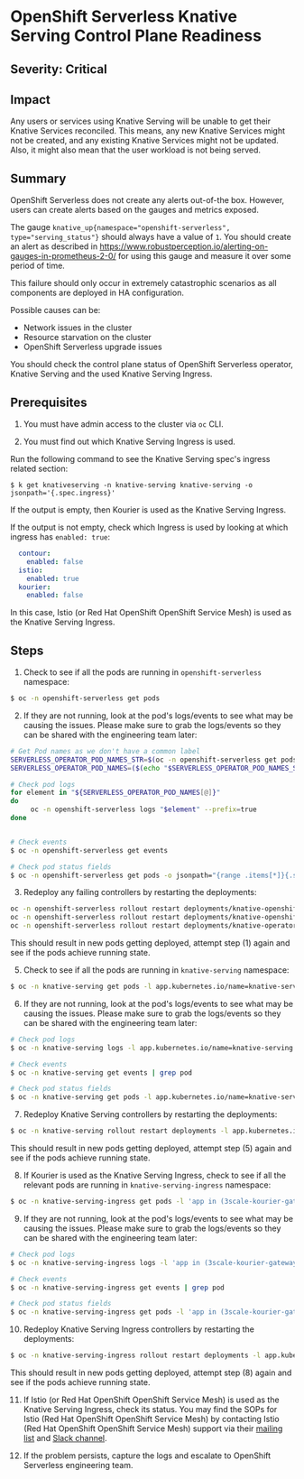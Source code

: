 # OpenShift Serverless Knative Serving Control Plane Readiness

## Severity: Critical

## Impact

Any users or services using Knative Serving will be unable to get their Knative Services reconciled.
This means, any new Knative Services might not be created, and any existing Knative Services might not be updated. Also, it might also mean that the user workload is not being served.

## Summary

OpenShift Serverless does not create any alerts out-of-the box. However, users can create alerts based on the gauges and metrics exposed.

The gauge `knative_up{namespace="openshift-serverless", type="serving_status"}` should always have a value of `1`.  You should create an alert as described in https://www.robustperception.io/alerting-on-gauges-in-prometheus-2-0/ for using this gauge and measure it over some period of time.

This failure should only occur in extremely catastrophic scenarios as all components are deployed in HA configuration.

Possible causes can be:
- Network issues in the cluster
- Resource starvation on the cluster
- OpenShift Serverless upgrade issues

You should check the control plane status of OpenShift Serverless operator, Knative Serving and the used Knative Serving Ingress.

## Prerequisites

1. You must have admin access to the cluster via `oc` CLI.

2. You must find out which Knative Serving Ingress is used.

Run the following command to see the Knative Serving spec's ingress related section:

```shell
$ k get knativeserving -n knative-serving knative-serving -o jsonpath='{.spec.ingress}'
```

If the output is empty, then Kourier is used as the Knative Serving Ingress. 

If the output is not empty, check which Ingress is used by looking at which ingress has `enabled: true`:

```yaml
  contour:
    enabled: false
  istio:
    enabled: true
  kourier:
    enabled: false
```

In this case, Istio (or Red Hat OpenShift OpenShift Service Mesh) is used as the Knative Serving Ingress.

## Steps

1. Check to see if all the pods are running in `openshift-serverless` namespace:

```bash
$ oc -n openshift-serverless get pods
```

2. If they are not running, look at the pod's logs/events to see what may be causing the issues. Please make sure to grab the logs/events so they can be shared with the engineering team later:

```bash
# Get Pod names as we don't have a common label
SERVERLESS_OPERATOR_POD_NAMES_STR=$(oc -n openshift-serverless get pods --template '{{range .items}}{{.metadata.name}}{{" "}}{{end}}')
SERVERLESS_OPERATOR_POD_NAMES=($(echo "$SERVERLESS_OPERATOR_POD_NAMES_STR" | tr ' ' '\n'))

# Check pod logs
for element in "${SERVERLESS_OPERATOR_POD_NAMES[@]}"
do
     oc -n openshift-serverless logs "$element" --prefix=true
done


# Check events 
$ oc -n openshift-serverless get events

# Check pod status fields
$ oc -n openshift-serverless get pods -o jsonpath="{range .items[*]}{.status}{\"\n\n\"}{end}" 
```

3. Redeploy any failing controllers by restarting the deployments:

```bash
oc -n openshift-serverless rollout restart deployments/knative-openshift
oc -n openshift-serverless rollout restart deployments/knative-openshift-ingress
oc -n openshift-serverless rollout restart deployments/knative-operator-webhook
```

This should result in new pods getting deployed, attempt step (1) again and see if the pods achieve running state.

5. Check to see if all the pods are running in `knative-serving` namespace:

```bash
$ oc -n knative-serving get pods -l app.kubernetes.io/name=knative-serving
``` 

6. If they are not running, look at the pod's logs/events to see what may be causing the issues. Please make sure to grab the logs/events so they can be shared with the engineering team later:

```bash
# Check pod logs 
$ oc -n knative-serving logs -l app.kubernetes.io/name=knative-serving --prefix=true

# Check events 
$ oc -n knative-serving get events | grep pod

# Check pod status fields
$ oc -n knative-serving get pods -l app.kubernetes.io/name=knative-serving -o jsonpath="{range .items[*]}{.status}{\"\n\n\"}{end}"
```

7. Redeploy Knative Serving controllers by restarting the deployments:

```bash
$ oc -n knative-serving rollout restart deployments -l app.kubernetes.io/name=knative-serving
```

This should result in new pods getting deployed, attempt step (5) again and see if the pods achieve running state.

8. If Kourier is used as the Knative Serving Ingress, check to see if all the relevant pods are running in `knative-serving-ingress` namespace:

```bash
$ oc -n knative-serving-ingress get pods -l 'app in (3scale-kourier-gateway, net-kourier-controller)'
```

9. If they are not running, look at the pod's logs/events to see what may be causing the issues. Please make sure to grab the logs/events so they can be shared with the engineering team later:

```bash
# Check pod logs 
$ oc -n knative-serving-ingress logs -l 'app in (3scale-kourier-gateway, net-kourier-controller)' --prefix=true

# Check events 
$ oc -n knative-serving-ingress get events | grep pod

# Check pod status fields
$ oc -n knative-serving-ingress get pods -l 'app in (3scale-kourier-gateway, net-kourier-controller)' -o jsonpath="{range .items[*]}{.status}{\"\n\n\"}{end}"
```

10. Redeploy Knative Serving Ingress controllers by restarting the deployments:

```bash
$ oc -n knative-serving-ingress rollout restart deployments -l app.kubernetes.io/component=net-kourier
```

This should result in new pods getting deployed, attempt step (8) again and see if the pods achieve running state.

11. If Istio (or Red Hat OpenShift OpenShift Service Mesh) is used as the Knative Serving Ingress, check its status. You may find the SOPs for Istio (Red Hat OpenShift OpenShift Service Mesh) by contacting Istio (Red Hat OpenShift OpenShift Service Mesh) support via their [mailing list](https://groups.google.com/a/redhat.com/g/service-mesh-sme?pli=1) and [Slack channel](https://redhat-internal.slack.com/archives/C01R9E3SFEV). 

12. If the problem persists, capture the logs and escalate to OpenShift Serverless engineering team.


